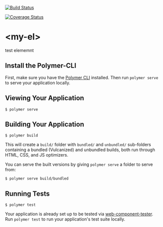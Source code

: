 [![Build Status](https://travis-ci.org/tavisca-gpawade/polymer-element.svg?branch=master)](https://travis-ci.org/tavisca-gpawade/polymer-element)

[![Coverage Status](https://coveralls.io/repos/github/tavisca-gpawade/polymer-element/badge.svg?branch=master)](https://coveralls.io/github/tavisca-gpawade/polymer-element?branch=master)


# \<my-el\>

test elememnt

## Install the Polymer-CLI

First, make sure you have the [Polymer CLI](https://www.npmjs.com/package/polymer-cli) installed. Then run `polymer serve` to serve your application locally.

## Viewing Your Application

```
$ polymer serve
```

## Building Your Application

```
$ polymer build
```

This will create a `build/` folder with `bundled/` and `unbundled/` sub-folders
containing a bundled (Vulcanized) and unbundled builds, both run through HTML,
CSS, and JS optimizers.

You can serve the built versions by giving `polymer serve` a folder to serve
from:

```
$ polymer serve build/bundled
```

## Running Tests

```
$ polymer test
```

Your application is already set up to be tested via [web-component-tester](https://github.com/Polymer/web-component-tester). Run `polymer test` to run your application's test suite locally.
